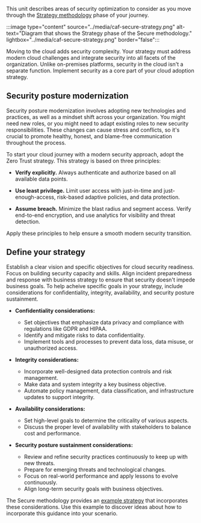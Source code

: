 This unit describes areas of security optimization to consider as you move through the [Strategy methodology](/azure/cloud-adoption-framework/secure/strategy/) phase of your journey.

:::image type="content" source="../media/caf-secure-strategy.png" alt-text="Diagram that shows the Strategy phase of the Secure methodology." lightbox="../media/caf-secure-strategy.png" border="false":::

Moving to the cloud adds security complexity. Your strategy must address modern cloud challenges and integrate security into all facets of the organization. Unlike on-premises platforms, security in the cloud isn't a separate function. Implement security as a core part of your cloud adoption strategy.

## Security posture modernization

Security posture modernization involves adopting new technologies and practices, as well as a mindset shift across your organization. You might need new roles, or you might need to adapt existing roles to new security responsibilities. These changes can cause stress and conflicts, so it's crucial to promote healthy, honest, and blame-free communication throughout the process.

To start your cloud journey with a modern security approach, adopt the Zero Trust strategy. This strategy is based on three principles:

- **Verify explicitly.** Always authenticate and authorize based on all available data points.

- **Use least privilege.** Limit user access with just-in-time and just-enough-access, risk-based adaptive policies, and data protection.

- **Assume breach.** Minimize the blast radius and segment access. Verify end-to-end encryption, and use analytics for visibility and threat detection.

Apply these principles to help ensure a smooth modern security transition.

## Define your strategy

Establish a clear vision and specific objectives for cloud security readiness. Focus on building security capacity and skills. Align incident preparedness and response with business strategy to ensure that security doesn't impede business goals. To help acheive specific goals in your strategy, include considerations for confidentiality, integrity, availability, and security posture sustainment.

- **Confidentiality considerations:** 
   - Set objectives that emphasize data privacy and compliance with regulations like GDPR and HIPAA.
  - Identify and mitigate risks to data confidentiality.
  - Implement tools and processes to prevent data loss, data misuse, or unauthorized access.

- **Integrity considerations:**
  - Incorporate well-designed data protection controls and risk management.
  - Make data and system integrity a key business objective.
  - Automate policy management, data classification, and infrastructure updates to support integrity.

- **Availability considerations:**
  - Set high-level goals to determine the criticality of various aspects.
  - Discuss the proper level of availability with stakeholders to balance cost and performance.

- **Security posture sustainment considerations:**
  - Review and refine security practices continuously to keep up with new threats.
  - Prepare for emerging threats and technological changes.
  - Focus on real-world performance and apply lessons to evolve continuously.
  - Align long-term security goals with business objectives.

The Secure methodology provides an [example strategy](/azure/cloud-adoption-framework/secure/strategy#example-strategy) that incorporates these considerations. Use this example to discover ideas about how to incorporate this guidance into your scenario.
